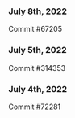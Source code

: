 ### July 8th, 2022

Commit #67205

### July 5th, 2022

Commit #314353


### July 4th, 2022

Commit #72281
